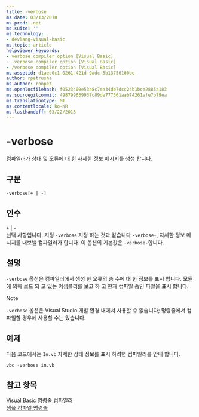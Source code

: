 ```yaml
---
title: -verbose
ms.date: 03/13/2018
ms.prod: .net
ms.suite: ''
ms.technology:
- devlang-visual-basic
ms.topic: article
helpviewer_keywords:
- verbose compiler option [Visual Basic]
- -verbose compiler option [Visual Basic]
- /verbose compiler option [Visual Basic]
ms.assetid: d1aec0c1-0261-421d-9adc-5b13756100be
author: rpetrusha
ms.author: ronpet
ms.openlocfilehash: f0523409e53a8c7ea34de7dcc24b1bce2885a183
ms.sourcegitcommit: 498799639937c89de777361aab74261efe7b79ea
ms.translationtype: MT
ms.contentlocale: ko-KR
ms.lasthandoff: 03/22/2018
---
```

# <a name="-verbose"></a>-verbose
컴파일러가 상태 및 오류에 대 한 자세한 정보 메시지를 생성 합니다.  
  
## <a name="syntax"></a>구문  
  
```  
-verbose[+ | -]  
```  
  
## <a name="arguments"></a>인수  
 `+` &#124; `-`  
 선택 사항입니다. 지정 `-verbose` 지정 하는 것과 같습니다 `-verbose+`, 자세한 정보 메시지를 내보낼 컴파일러가 합니다. 이 옵션의 기본값은 `-verbose-`합니다.  
  
## <a name="remarks"></a>설명  
 `-verbose` 옵션은 컴파일러에서 생성 한 오류의 총 수에 대 한 정보를 표시 합니다. 모듈에 의해 로드 되 고 있는 어셈블리를 보고 하 고 현재 컴파일 중인 파일을 표시 합니다.  
  
> [!NOTE]
>  `-verbose` 옵션은 Visual Studio 개발 환경 내에서 사용할 수 없습니다; 명령줄에서 컴파일할 경우에 사용할 수는 있습니다.  
  
## <a name="example"></a>예제  
 다음 코드에서는 `In.vb` 자세한 상태 정보를 표시 하려면 컴파일러를 안내 합니다.  
  
```console  
vbc -verbose in.vb  
```  
  
## <a name="see-also"></a>참고 항목  
 [Visual Basic 명령줄 컴파일러](../../../visual-basic/reference/command-line-compiler/index.md)  
 [샘플 컴파일 명령줄](../../../visual-basic/reference/command-line-compiler/sample-compilation-command-lines.md)
